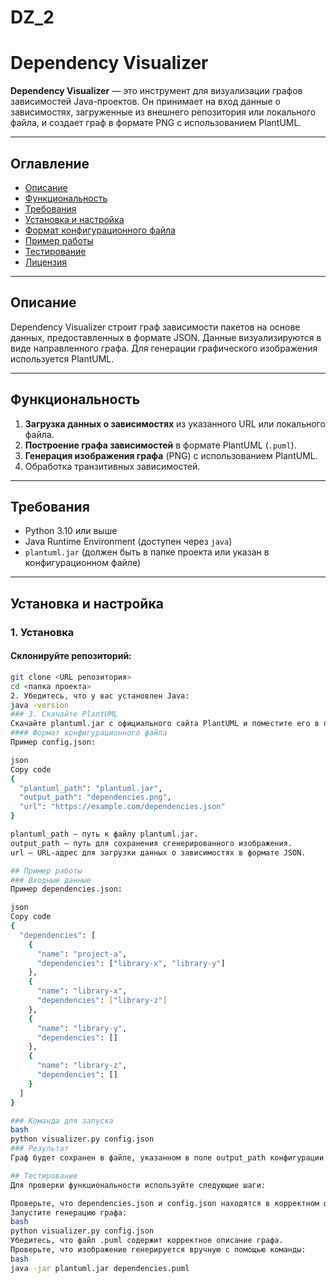 # DZ_2
# Dependency Visualizer

**Dependency Visualizer** — это инструмент для визуализации графов зависимостей Java-проектов. Он принимает на вход данные о зависимостях, загруженные из внешнего репозитория или локального файла, и создает граф в формате PNG с использованием PlantUML.

---

## Оглавление

- [Описание](#описание)
- [Функциональность](#функциональность)
- [Требования](#требования)
- [Установка и настройка](#установка-и-настройка)
- [Формат конфигурационного файла](#формат-конфигурационного-файла)
- [Пример работы](#пример-работы)
- [Тестирование](#тестирование)
- [Лицензия](#лицензия)

---

## Описание

Dependency Visualizer строит граф зависимости пакетов на основе данных, предоставленных в формате JSON. Данные визуализируются в виде направленного графа. Для генерации графического изображения используется PlantUML.

---

## Функциональность

1. **Загрузка данных о зависимостях** из указанного URL или локального файла.
2. **Построение графа зависимостей** в формате PlantUML (`.puml`).
3. **Генерация изображения графа** (PNG) с использованием PlantUML.
4. Обработка транзитивных зависимостей.

---

## Требования

- Python 3.10 или выше
- Java Runtime Environment (доступен через `java`)
- `plantuml.jar` (должен быть в папке проекта или указан в конфигурационном файле)

---

## Установка и настройка

### 1. Установка
#### Склонируйте репозиторий:
```bash
git clone <URL репозитория>
cd <папка проекта>
2. Убедитесь, что у вас установлен Java:
java -version
### 3. Скачайте PlantUML
Скачайте plantuml.jar с официального сайта PlantUML и поместите его в папку с проектом или укажите путь к нему в конфигурационном файле.
#### Формат конфигурационного файла
Пример config.json:

json
Copy code
{
  "plantuml_path": "plantuml.jar",
  "output_path": "dependencies.png",
  "url": "https://example.com/dependencies.json"
}

plantuml_path — путь к файлу plantuml.jar.
output_path — путь для сохранения сгенерированного изображения.
url — URL-адрес для загрузки данных о зависимостях в формате JSON.

## Пример работы
### Входные данные
Пример dependencies.json:

json
Copy code
{
  "dependencies": [
    {
      "name": "project-a",
      "dependencies": ["library-x", "library-y"]
    },
    {
      "name": "library-x",
      "dependencies": ["library-z"]
    },
    {
      "name": "library-y",
      "dependencies": []
    },
    {
      "name": "library-z",
      "dependencies": []
    }
  ]
}

### Команда для запуска
bash
python visualizer.py config.json
### Результат
Граф будет сохранен в файле, указанном в поле output_path конфигурации (например, dependencies.png).

## Тестирование
Для проверки функциональности используйте следующие шаги:

Проверьте, что dependencies.json и config.json находятся в корректном формате.
Запустите генерацию графа:
bash
python visualizer.py config.json
Убедитесь, что файл .puml содержит корректное описание графа.
Проверьте, что изображение генерируется вручную с помощью команды:
bash
java -jar plantuml.jar dependencies.puml
